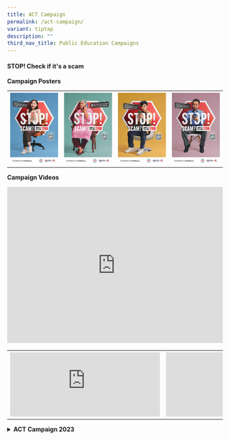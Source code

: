```yaml
---
title: ACT Campaign
permalink: /act-campaign/
variant: tiptap
description: ""
third_nav_title: Public Education Campaigns
---
```

<h4><strong>STOP! Check if it's a scam</strong></h4>
<p><strong>Campaign Posters</strong>
</p>
<table style="minWidth: 100px">
<colgroup>
<col>
<col>
<col>
<col>
</colgroup>
<tbody>
<tr>
<th rowspan="1" colspan="1"><a class="isomer-image-wrapper" href="/files/ACT%20Campaign/ACT%20Phase%202/ACT_CHECK_Campaign_Ecomm_KV.pdf"><img style="width: 100%" height="auto" width="100%" alt="" src="/images/ACT Campaign/ACT Phase 2/ACT_CHECK_Campaign_Ecomm_KV.jpg"></a>
</th>
<th rowspan="1" colspan="1"><a class="isomer-image-wrapper" href="/files/ACT%20Campaign/ACT%20Phase%202/ACT_CHECK_Campaign_GOIS_KV.pdf"><img style="width: 100%" height="auto" width="100%" alt="" src="/images/ACT Campaign/ACT Phase 2/ACT_CHECK_Campaign_GOIS_KV.jpg"></a>
</th>
<th rowspan="1" colspan="1"><a class="isomer-image-wrapper" href="/files/ACT%20Campaign/ACT%20Phase%202/ACT_CHECK_Campaign_Job_KV.pdf"><img style="width: 100%" height="auto" width="100%" alt="" src="/images/ACT Campaign/ACT Phase 2/ACT_CHECK_Campaign_Job_KV.jpg"></a>
</th>
<th rowspan="1" colspan="1"><a class="isomer-image-wrapper" href="/files/ACT%20Campaign/ACT%20Phase%202/ACT_CHECK_Campaign_Invest_KV.pdf"><img style="width: 100%" height="auto" width="100%" alt="" src="/images/ACT Campaign/ACT Phase 2/ACT_CHECK_Campaign_Invest_KV.jpg"></a>
</th>
</tr>
</tbody>
</table>
<p><strong>Campaign Videos</strong>
</p>
<div class="iframe-wrapper">
<iframe height="365" width="100%" allowfullscreen="true" frameborder="0" src="https://www.youtube.com/embed/9u_ZFkb_cvM"></iframe>
</div>
<table style="minWidth: 50px">
<colgroup>
<col>
<col>
</colgroup>
<tbody>
<tr>
<th rowspan="1" colspan="1">
<div class="iframe-wrapper">
<iframe width="350" allowfullscreen="true" frameborder="0" src="https://www.youtube.com/embed/l6GoxFEUB4Y"></iframe>
</div>
</th>
<th rowspan="1" colspan="1">
<div class="iframe-wrapper">
<iframe width="350" allowfullscreen="true" frameborder="0" src="https://www.youtube.com/embed/hjGZFoicrfM"></iframe>
</div>
</th>
</tr>
</tbody>
</table>
<p></p>
<div data-type="detailGroup" class="isomer-accordion-group isomer-accordion isomer-accordion-white">
<details class="isomer-details">
<summary><strong>ACT Campaign 2023</strong>
</summary>
<div data-type="detailsContent" class="isomer-details-content">
<p></p>
<div class="iframe-wrapper">
<iframe width="100%" allowfullscreen="true" frameborder="0" src="https://www.youtube.com/embed/5wPxjwKtB0c"></iframe>
</div>
<table style="minWidth: 75px">
<colgroup>
<col>
<col>
<col>
</colgroup>
<tbody>
<tr>
<th rowspan="1" colspan="1">
<p></p>
</th>
<th rowspan="1" colspan="1">
<p></p>
</th>
<th rowspan="1" colspan="1">
<p></p>
</th>
</tr>
<tr>
<td rowspan="1" colspan="1">
<p></p>
</td>
<td rowspan="1" colspan="1">
<p></p>
</td>
<td rowspan="1" colspan="1">
<p></p>
</td>
</tr>
<tr>
<td rowspan="1" colspan="1">
<p></p>
</td>
<td rowspan="1" colspan="1">
<p></p>
</td>
<td rowspan="1" colspan="1">
<p></p>
</td>
</tr>
</tbody>
</table>
<p></p>
<p></p>
</div>
</details>
</div>
<p></p>